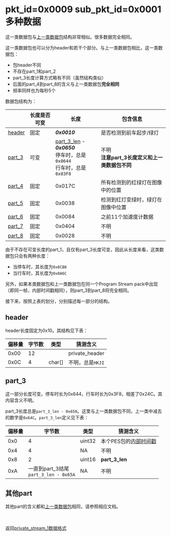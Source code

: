 # pkt_id=0x0009 sub_pkt_id=0x0001 多种数据

这一类数据包与[上一类数据包](./private_misc_1.md)结构非常相似。很多数据完全相同。

这一类数据包也可以分为header和若干个部分。与上一类数据包相比，这一类数据包：
- 包header不同
- 不存在part_1和part_2
- part_3长度计算方式略有不同（虽然结构类似）
- 后面的part_4到part_8的含义与上一类数据包**完全相同**
- 频率同样也为每秒5个

数据包结构为：

|  | 长度是否可变 | 长度 | 包含信息 |
| ---- | ---- | ---- | ---- |
| [header](#jump_header_2) | 固定 | ***0x0010*** | 是否检测到前车起步/绿灯 |
| [part_3](#jump_part_3_2) | 可变 | [part_3_len](#jump_part_3_2) - ***0x0650***</br>停车时，总是`0x0644`</br>行车时，总是`0x03F8` | 不明</br>**注意part_3长度定义和上一类数据包不同** |
| [part_4](./private_misc_1.md#jump_part_4)| 固定 | 0x017C | 所有检测到的红绿灯在图像中的位置 |
| [part_5](./private_misc_1.md#jump_part_5) | 固定 | 0x0038 | 检测到红灯变绿时，绿灯在图像中位置 |
| [part_6](./private_misc_1.md#jump_part_6) | 固定 | 0x0084 | 之前11个加速度计数据 |
| [part_7](./private_misc_1.md#jump_part_7) | 固定 | 0x0404 | 不明 |
| [part_8](./private_misc_1.md#jump_part_8) | 固定 | 0x0028 | 不明 |

由于不存在可变长度的part_1，且仅有part_3长度可变，因此从长度来看，这类数据包只会有两种长度：
- 当停车时，其长度为`0x0CB8`
- 当行车时，其长度为`0x0A6C`

另外，如果本类数据包和上一类数据包在同一个Program Stream pack中出现（即同一帧，内部时间戳相同），则part_3到part_8将完全相同。

接下来，按照上表的划分，分别描述每一部分的结构。

## <span id="jump_header_2">header</span>

header长度固定为0x10。其结构见下表：

| 偏移量 | 字节数 | 类型 | 猜测含义 |
| ---- | ---- | ---- | ---- |
| 0x00 | 12 |  | private_header |
| 0x0C | 4 | char[] | 不明，总是`HKJI` |

## <span id="jump_part_3_2">part_3</span>

这一部分长度可变。停车时长为0x644，行车时长为0x3F8，相差了0x24C。其内容含义不明。

part_3长度总是`part_3_len - 0x650`。这里与上一类数据包不同，上一类中减去的数字是`0x64C`。`part_3_len`定义见下表：

| 偏移量 | 字节数 | 类型 | 猜测含义 |
| ---- | ---- | ---- | ---- |
| 0x0 | 4 | uint32 | 本个PES包的[内部时间戳](./private_ascii_acce.md#jump_timestamp) |
| 0x4 | 4 | NA | 不明 |
| 0x8 | 2 | uint16 | **part_3_len** |
| 0xA | 一直到part_3结尾</br>`part_3_len - 0x65A` | NA | 不明 |

## 其他part

其他part的含义都和[上一类数据包](./private_misc_1.md)相同，请参照相应文档。

<br/><br/>
返回[private_stream_1数据格式](./private_stream_1.md#private_data)
